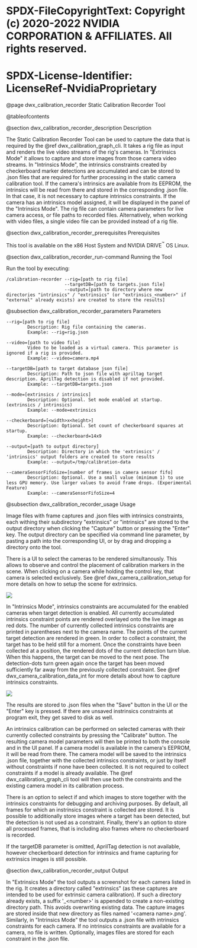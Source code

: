 # SPDX-FileCopyrightText: Copyright (c) 2020-2022 NVIDIA CORPORATION & AFFILIATES. All rights reserved.
# SPDX-License-Identifier: LicenseRef-NvidiaProprietary

@page dwx_calibration_recorder Static Calibration Recorder Tool

@tableofcontents

@section dwx_calibration_recorder_description Description

The Static Calibration Recorder Tool can be used to capture the data that is required by the @ref dwx_calibration_graph_cli.
It takes a rig file as input and renders the live video streams of the rig's cameras. In "Extrinsics Mode" it allows to capture and store images from those camera video streams. In "Intrinsics Mode", the intrinsics constraints created by checkerboard marker detections are accumulated and can be stored to .json files that are required for further processing in the static camera calibration tool. If the camera's intrinsics are available from its EEPROM, the intrinsics will be read from there and stored in the corresponding .json file. In that case, it is not necessary to capture intrinsics constraints. If the camera has an intrinsics model assigned, it will be displayed in the panel of the "Intrinsics Mode". 
The rig file can contain camera parameters for live camera access, or file paths to recorded files.
Alternatively, when working with video files, a single video file can be provided instead of a rig file.

@section dwx_calibration_recorder_prerequisites Prerequisites

This tool is available on the x86 Host System and NVIDIA DRIVE<sup>&trade;</sup> OS Linux.

@section dwx_calibration_recorder_run-command Running the Tool

Run the tool by executing:

    /calibration-recorder --rig=[path to rig file]
                          --targetDB=[path to targets.json file]
                          --output=[path to directory where new directories "intrinsics" / "extrinsics" (or "extrinsics_<number>" if "external" already exists) are created to store the results]

@subsection dwx_calibration_recorder_parameters Parameters

    --rig=[path to rig file]
            Description: Rig file containing the cameras.
            Example: --rig=rig.json

    --video=[path to video file]
            Video to be loaded as a virtual camera. This parameter is ignored if a rig is provided.
            Example: --video=camera.mp4

    --targetDB=[path to target database json file]
            Description: Path to json file with apriltag target description. AprilTag detection is disabled if not provided.
            Example: --targetDB=targets.json

    --mode=[extrinsics / intrinsics]
            Description: Optional. Set mode enabled at startup. (extrinsics / intrinsics)
            Example: --mode=extrinsics

    --checkerboard=[<width>x<height>]
            Description: Optional. Set count of checkerboard squares at startup.
            Example: --checkerboard=14x9

    --output=[path to output directory]
            Description: Directory in which the 'extrinsics' / 'intrinsics' output folders are created to store results
            Example: --output=/tmp/calibration-data

    --cameraSensorFifoSize=[number of frames in camera sensor fifo]
            Description: Optional. Use a small value (minimum 1) to use less GPU memory. Use larger values to avoid frame drops. (Experimental Feature)
            Example: --cameraSensorFifoSize=4

@subsection dwx_calibration_recorder_usage Usage

Image files with frame captures and .json files with intrinsics constraints, each withing their subdirectory "extrinsics" or "intrinsics" are stored to the output directory when clicking the "Capture" button or pressing the "Enter" key. The output directory can be specified via command line parameter, by pasting a path into the corresponding UI, or by drag and dropping a directory onto the tool.

There is a UI to select the cameras to be rendered simultanously. This allows to observe and control the placement of calibration markers in the scene. When clicking on a camera while holding the control key, that camera is selected exclusively. See @ref dwx_camera_calibration_setup for more details on how to setup the scene for extrinsics.

![](tool_calibration-recorder_extrinsics.png)

In "Intrinsics Mode", intrinsics constraints are accumulated for the enabled cameras when target detection is enabled. All currently accumulated intrinsics constraint points are rendered overlayed onto the live image as red dots. The number of currently collected intrinsics constraints are printed in parentheses next to the camera name. The points of the current target detection are rendered in green. In order to collect a constraint, the target has to be held still for a moment. Once the constraints have been collected at a position, the rendered dots of the current detection turn blue. When this happens, the target can be moved to the next pose. The detection-dots turn green again once the target has been moved sufficiently far away from the previously collected constraint. See @ref dwx_camera_calibration_data_int for more details about how to capture intrinsics constraints.

![](tool_calibration-recorder_intrinsics.png)

The results are stored to .json files when the "Save" button in the UI or the "Enter" key is pressed. If there are unsaved instrinsics constraints at program exit, they get saved to disk as well.

An intrinsics calibration can be performed on selected cameras with their currently collected constraints by pressing the "Calibrate" button. The resulting camera model parameters will then be printed to both the console and in the UI panel. If a camera model is available in the camera's EEPROM, it will be read from there. The camera model will be saved to the intrinsics .json file, together with the collected intrinsics constraints, or just by itself without constraints if none have been collected. It is not required to collect constraints if a model is already available. The @ref dwx_calibration_graph_cli tool will then use both the constraints and the existing camera model in its calibration process.

There is an option to select if and which images to store together with the intrinsics constraints for debugging and archiving purposes. By default, all frames for which an instrinsics constraint is collected are stored. It is possible to additionally store images where a target has been detected, but the detection is not used as a constraint. Finally, there's an option to store all processed frames, that is including also frames where no checkerboard is recorded.

If the targetDB parameter is omitted, AprilTag detection is not available, however checkerboard detection for intrinsics and frame capturing for extrinsics images is still possible.


@section dwx_calibration_recorder_output Output

In "Extrinsics Mode" the tool outputs a screenshot for each camera listed in the rig. It creates a directory called "extrinsics" (as these captures are intended to be used for extrinsic camera calibration).
If such a directory already exists, a suffix '_\<number\>' is appended to create a non-existing directory path. This avoids overwriting existing data.
The capture images are stored inside that new directory as files named '\<camera name\>.png'.
Similarly, in "Intrinsics Mode" the tool outputs a .json file with intrinsics constraints for each camera. If no intrinsics constraints are available for a camera, no file is written. Optionally, images files are stored for each constraint in the .json file.
